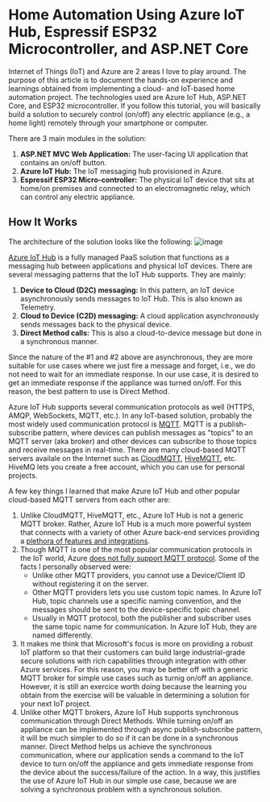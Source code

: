 # Home Automation Using Azure IoT Hub, Espressif ESP32 Microcontroller, and ASP.NET Core

Internet of Things (IoT) and Azure are 2 areas I love to play around. The purpose of this article is to document the hands-on experience and learnings obtained from implementing a cloud- and IoT-based home automation project.  The technologies used are Azure IoT Hub, ASP.NET Core, and ESP32 microcontroller. If you follow this tutorial, you will basically build a solution to securely control (on/off) any electric appliance (e.g., a home light) remotely through your smartphone or computer. 

There are 3 main modules in the solution:
1. **ASP.NET MVC Web Application:**  The user-facing UI application that contains an on/off button.
2. **Azure IoT Hub:**  The IoT messaging hub provisioned in Azure.   
3. **Espressif ESP32 Micro-controller:** The physical IoT device that sits at home/on premises and connected to an electromagnetic relay, which can control any electric appliance.

## How It Works
The architecture of the solution looks like the following:
![image](https://user-images.githubusercontent.com/68135957/223001314-045b2ff0-0edc-40b1-9ab3-202e3b8e67f9.png)

[Azure IoT Hub](https://learn.microsoft.com/en-us/azure/iot-hub/iot-concepts-and-iot-hub) is a fully managed PaaS solution that functions as a messaging hub between applications and physical IoT devices. There are several messaging patterns that the IoT Hub supports.  They are mainly:
1. **Device to Cloud (D2C) messaging:**  In this pattern, an IoT device asynchronously sends messages to IoT Hub.  This is also known as Telemetry.
2. **Cloud to Device (C2D) messaging:**  A cloud application asynchronously sends messages back to the physical device.
3. **Direct Method calls:**  This is also a cloud-to-device message but done in a synchronous manner.

Since the nature of the #1 and #2 above are asynchronous, they are more suitable for use cases where we just fire a message and forget, i.e., we do not need to wait for an immediate response.  In our use case, it is desired to get an immediate response if the appliance was turned on/off.  For this reason, the best pattern to use is Direct Method.

Azure IoT Hub supports several communication protocols as well (HTTPS, AMQP, WebSockets, MQTT, etc.).  In any IoT-based solution, probably the most widely used communication protocol is [MQTT](https://en.wikipedia.org/wiki/MQTT). MQTT is a publish-subscribe pattern, where devices can publish messages as "topics" to an MQTT server (aka broker) and other devices can subscribe to those topics and receive messages in real-time. There are many cloud-based MQTT servers availale on the Internet  such as [CloudMQTT](https://www.cloudmqtt.com/), [HiveMQTT](https://www.hivemq.com/), etc. HiveMQ lets you create a free account, which you can use for personal projects. 

A few key things I learned that make Azure IoT Hub and other popular cloud-based MQTT servers from each other are:
1. Unlike CloudMQTT, HiveMQTT, etc., Azure IoT Hub is not a generic MQTT broker.  Rather, Azure IoT Hub is a much more powerful system that connects with a variety of other Azure back-end services providing a [plethora of features and integrations](https://learn.microsoft.com/en-us/azure/architecture/reference-architectures/iot).
2. Though MQTT is one of the most popular communication protocols in the IoT world, Azure [does not fully support MQTT protocol](https://learn.microsoft.com/en-us/azure/iot-hub/iot-hub-mqtt-support). Some of the facts I personally observed were:
   - Unlike other MQTT providers, you cannot use a Device/Client ID without registering it on the server.
   - Other MQTT providers lets you use custom topic names. In Azure IoT Hub, topic channels use a specific naming convention, and the messages should be sent to the device-specific topic channel.  
   - Usually in MQTT protocol, both the publisher and subscriber uses the same topic name for communication.  In Azure IoT Hub, they are named differently.  
3. It makes me think that Microsoft's focus is more on providing a robust IoT platform so that their customers can build large industrial-grade secure solutions with rich capabilities through integration with other Azure services.  For this reason, you may be better off with a generic MQTT broker for simple use cases such as turnig on/off an appliance.  However, it is still an exercice worth doing because the learning you obtain from the exercise will be valuable in determining a solution for your next IoT project.     
4. Unlike other MQTT brokers, Azure IoT Hub supports synchronous communication through Direct Methods.  While turning on/off an appliance can be implemented through async publish-subscribe pattern, it will be much simpler to do so if it can be done in a synchronous manner.  Direct Method helps us achieve the synchronous communication, where our application sends a command to the IoT device to turn on/off the appliance and gets immediate response from the device about the success/failure of the action.  In a way, this justifies the use of Azure IoT Hub in our simple use case, because we are solving a synchronous problem with a synchronous solution. 

  
